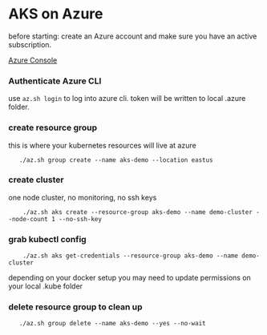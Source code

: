 # AKS on Azure

before starting:  create an Azure account and make sure you have an active subscription.

[Azure Console](https://portal.azure.com/#home)


### Authenticate Azure CLI

use `az.sh login` to log into azure cli.
token will be written to local .azure folder.

### create resource group 

this is where your kubernetes resources will live at azure

```
   ./az.sh group create --name aks-demo --location eastus
```

### create cluster

one node cluster, no monitoring, no ssh keys

``` 
    ./az.sh aks create --resource-group aks-demo --name demo-cluster --node-count 1 --no-ssh-key
```

### grab kubectl config

```
    ./az.sh aks get-credentials --resource-group aks-demo --name demo-cluster
```

depending on your docker setup you may need to update permissions on your local .kube folder

### delete resource group to clean up

```
   ./az.sh group delete --name aks-demo --yes --no-wait
```
